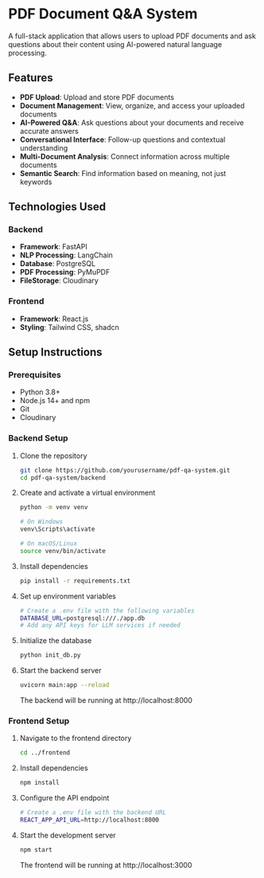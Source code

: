 # PDF Document Q&A System

A full-stack application that allows users to upload PDF documents and ask questions about their content using AI-powered natural language processing.



## Features

- **PDF Upload**: Upload and store PDF documents
- **Document Management**: View, organize, and access your uploaded documents
- **AI-Powered Q&A**: Ask questions about your documents and receive accurate answers
- **Conversational Interface**: Follow-up questions and contextual understanding
- **Multi-Document Analysis**: Connect information across multiple documents
- **Semantic Search**: Find information based on meaning, not just keywords

## Technologies Used

### Backend
- **Framework**: FastAPI
- **NLP Processing**: LangChain
- **Database**: PostgreSQL
- **PDF Processing**: PyMuPDF
- **FileStorage**: Cloudinary

### Frontend
- **Framework**: React.js
- **Styling**: Tailwind CSS, shadcn


## Setup Instructions

### Prerequisites
- Python 3.8+
- Node.js 14+ and npm
- Git
- Cloudinary
### Backend Setup

1. Clone the repository
   ```bash
   git clone https://github.com/yourusername/pdf-qa-system.git
   cd pdf-qa-system/backend
   ```

2. Create and activate a virtual environment
   ```bash
   python -m venv venv
   
   # On Windows
   venv\Scripts\activate
   
   # On macOS/Linux
   source venv/bin/activate
   ```

3. Install dependencies
   ```bash
   pip install -r requirements.txt
   ```

4. Set up environment variables
   ```bash
   # Create a .env file with the following variables
   DATABASE_URL=postgresql:///./app.db
   # Add any API keys for LLM services if needed
   ```

5. Initialize the database
   ```bash
   python init_db.py
   ```

6. Start the backend server
   ```bash
   uvicorn main:app --reload
   ```
   The backend will be running at http://localhost:8000

### Frontend Setup

1. Navigate to the frontend directory
   ```bash
   cd ../frontend
   ```

2. Install dependencies
   ```bash
   npm install
   ```

3. Configure the API endpoint
   ```bash
   # Create a .env file with the backend URL
   REACT_APP_API_URL=http://localhost:8000
   ```

4. Start the development server
   ```bash
   npm start
   ```
   The frontend will be running at http://localhost:3000










































































